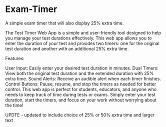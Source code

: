 # Exam-Timer
A simple exam timer that will also display 25% extra time.

The Test Timer Web App is a simple and user-friendly tool designed to help you manage your test durations effectively. This web app allows you to enter the duration of your test and provides two timers: one for the original test duration and another with an additional 25% extra time.

Features:

User Input: Easily enter your desired test duration in minutes.
Dual Timers: View both the original test duration and the extended duration with 25% extra time.
Sound Alerts: Receive an audible alert when each timer finishes.
Control Buttons: Pause, resume, and stop the timers as needed for better control.
This web app is perfect for students, educators, and anyone who needs to keep track of time during tests or exams. Simply enter your test duration, start the timers, and focus on your work without worrying about the time!

UPDTE - updated to include choice of 25% or 50% extra time and larger text 


